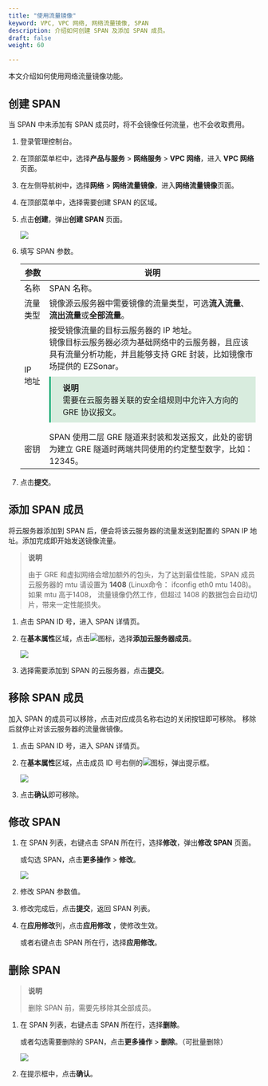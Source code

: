 ```yaml
---
title: "使用流量镜像"
keyword: VPC, VPC 网络, 网络流量镜像, SPAN 
description: 介绍如何创建 SPAN 及添加 SPAN 成员。
draft: false
weight: 60

---
```


本文介绍如何使用网络流量镜像功能。

## 创建 SPAN

当 SPAN 中未添加有 SPAN 成员时，将不会镜像任何流量，也不会收取费用。

1. 登录管理控制台。

2. 在顶部菜单栏中，选择**产品与服务** > **网络服务** > **VPC 网络**，进入 **VPC 网络**页面。

3. 在左侧导航树中，选择**网络** > **网络流量镜像**，进入**网络流量镜像**页面。

4. 在顶部菜单中，选择需要创建 SPAN 的区域。

5. 点击**创建**，弹出**创建 SPAN** 页面。

    ![](../../../_images/506002_create_span.png)

6. 填写 SPAN 参数。
   
   | 参数     | 说明                                                         |
   | -------- | ------------------------------------------------------------ |
   | 名称     | SPAN 名称。                                                  |
   | 流量类型 | 镜像源云服务器中需要镜像的流量类型，可选**流入流量**、**流出流量**或**全部流量**。 |
   | IP 地址  | 接受镜像流量的目标云服务器的 IP 地址。<br/>镜像目标云服务器必须为基础网络中的云服务器，且应该具有流量分析功能，并且能够支持 GRE 封装，比如镜像市场提供的 EZSonar。<div style="background-color: #D8ECDE; padding: 10px 24px; margin: 10px 0; border-left: 3px solid #00a971;"><b>说明</b><br/>需要在云服务器关联的安全组规则中允许入方向的 GRE 协议报文。</div> |
   | 密钥     | SPAN 使用二层 GRE 隧道来封装和发送报文，此处的密钥为建立 GRE 隧道时两端共同使用的约定整型数字，比如：12345。 |

7. 点击**提交**。

## 添加 SPAN 成员

将云服务器添加到 SPAN 后，便会将该云服务器的流量发送到配置的 SPAN IP 地址。添加完成即开始发送镜像流量。

> **说明**
>
> 由于 GRE 和虚拟网络会增加额外的包头，为了达到最佳性能，SPAN 成员云服务器的 mtu 请设置为 **1408** (Linux命令： ifconfig eth0 mtu 1408)。如果 mtu 高于1408， 流量镜像仍然工作，但超过 1408 的数据包会自动切片，带来一定性能损失。

1. 点击 SPAN ID 号，进入 SPAN 详情页。

2. 在**基本属性**区域，点击![](../../../_images/function_icon.png)图标，选择**添加云服务器成员**。

   ![](../../../_images/506002_add_span_member.png)

3. 选择需要添加到 SPAN 的云服务器，点击**提交**。

## 移除 SPAN 成员

加入 SPAN 的成员可以移除，点击对应成员名称右边的关闭按钮即可移除。 移除后就停止对该云服务器的流量做镜像。

1. 点击 SPAN ID 号，进入 SPAN 详情页。

2. 在**基本属性**区域，点击成员 ID 号右侧的![](../../../_images/remove_icon.png)图标，弹出提示框。

   ![](../../../_images/506002_remove_span_member.png)

3. 点击**确认**即可移除。

## 修改 SPAN

1. 在 SPAN 列表，右键点击 SPAN 所在行，选择**修改**，弹出**修改 SPAN** 页面。

   或勾选 SPAN，点击**更多操作** > **修改**。

   ![](../../../_images/506002_modify_span.png)

2. 修改 SPAN 参数值。

3. 修改完成后，点击**提交**，返回 SPAN 列表。

4. 在**应用修改**列，点击**应用修改** ，使修改生效。

   或者右键点击 SPAN 所在行，选择**应用修改**。

## 删除 SPAN

> **说明**
>
> 删除 SPAN 前，需要先移除其全部成员。

1. 在 SPAN 列表，右键点击 SPAN 所在行，选择**删除**。

   或者勾选需要删除的 SPAN，点击**更多操作** > **删除**。（可批量删除）

   ![](../../../_images/506002_delete_span.png)

2. 在提示框中，点击**确认**。

